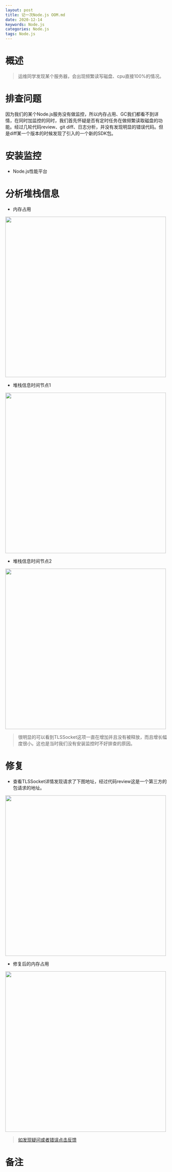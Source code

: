 ```yaml
---
layout: post
title: 记一次Node.js OOM.md
date: 2020-12-14
keywords: Node.js
categories: Node.js
tags: Node.js
---
```


# 概述
>运维同学发现某个服务器，会出现频繁读写磁盘、cpu直接100%的情况。
<!-- more -->
# 排查问题
因为我们的某个Node.js服务没有做监控，所以内存占用、GC我们都看不到详情，在同时加监控的同时，我们首先怀疑是否有定时任务在做频繁读取磁盘的功能。经过几轮代码review、git diff、日志分析，并没有发现明显的错误代码。但是diff某一个版本的时候发现了引入的一个新的SDK包。

# 安装监控
- Node.js性能平台

# 分析堆栈信息
- 内存占用

<img src='https://dpq123456-1256164122.cos.ap-beijing.myqcloud.com/Node/%E5%86%85%E5%AD%98%E5%8D%A0%E7%94%A801.png' width=500 />

- 堆栈信息时间节点1

<img src='https://dpq123456-1256164122.cos.ap-beijing.myqcloud.com/Node/%E5%86%85%E5%AD%98%E5%A0%86%E6%A0%88bug.png' width=500 />


- 堆栈信息时间节点2

<img src='https://dpq123456-1256164122.cos.ap-beijing.myqcloud.com/Node/%E5%A0%86%E6%A0%88%E4%BF%A1%E6%81%AFbug02.png' width=500 />

>很明显的可以看到TLSSocket这项一直在增加并且没有被释放，而且增长幅度很小。这也是当时我们没有安装监控时不好排查的原因。

# 修复
- 查看TLSSocket详情发现请求了下图地址，经过代码review这是一个第三方的包请求的地址。

<img src='https://dpq123456-1256164122.cos.ap-beijing.myqcloud.com/Node/TLSSocket%20bug.png' width=500 />

- 修复后的内存占用

<img src='https://dpq123456-1256164122.cos.ap-beijing.myqcloud.com/Node/Node.js%E5%A0%86%E6%A0%88%E5%86%85%E5%AD%98%E5%8D%A0%E7%94%A802.png' width=500 />

>[如发现疑问或者错误点击反馈](https://github.com/cooper-q/MattMeng_hexo/issues)

# 备注

